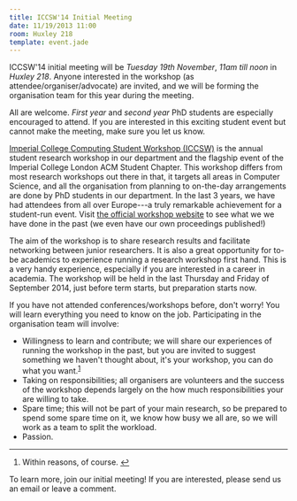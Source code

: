 ```yaml
---
title: ICCSW'14 Initial Meeting
date: 11/19/2013 11:00
room: Huxley 218
template: event.jade
---
```

ICCSW'14 initial meeting will be *Tuesday 19th November*, *11am till
noon* in *Huxley 218*. Anyone interested in the workshop (as
attendee/organiser/advocate) are invited, and we will be forming the
organisation team for this year during the meeting.

All are welcome. *First year* and *second year* PhD students are
especially encouraged to attend. If you are interested in this exciting
student event but cannot make the meeting, make sure you let us know.

<span class="more"></span>

[Imperial College Computing Student Workshop (ICCSW)](/workshops/) is
the annual student research workshop in our department and the flagship
event of the Imperial College London ACM Student Chapter. This workshop
differs from most research workshops out there in that, it targets all
areas in Computer Science, and all the organisation from planning to
on-the-day arrangements are done by PhD students in our department. In
the last 3 years, we have had attendees from all over Europe---a truly
remarkable achievement for a student-run event. Visit [the official
workshop website](http://iccsw.doc.ic.ac.uk/) to see what we we have
done in the past (we even have our own proceedings published!)

The aim of the workshop is to share research results and facilitate
networking between junior researchers. It is also a great opportunity
for to-be academics to experience running a research workshop first
hand. This is a very handy experience, especially if you are interested
in a career in academia. The workshop will be held in the last Thursday
and Friday of September 2014, just before term starts, but preparation
starts now.

If you have not attended conferences/workshops before, don't worry! You
will learn everything you need to know on the job. Participating in the
organisation team will involve:

* Willingness to learn and contribute; we will share our experiences of
  running the workshop in the past, but you are invited to suggest
  something we haven't thought about, it's your workshop, you can do what
  you want.<sup id="fnref-1"><a href="#fn-1" class="footnote-ref">1</a></sup>
* Taking on responsibilities; all organisers are volunteers and the
  success of the workshop depends largely on the how much responsibilities
  your are willing to take.
* Spare time; this will not be part of your main research, so be prepared
  to spend some spare time on it, we know how busy we all are, so we will
  work as a team to split the workload.
* Passion.

---
1. Within reasons, of course. <a href="#fnref-1" class="footnote-backref">&#8617;</a>

To learn more, join our initial meeting! If you are interested, please
send us an email or leave a comment. 

